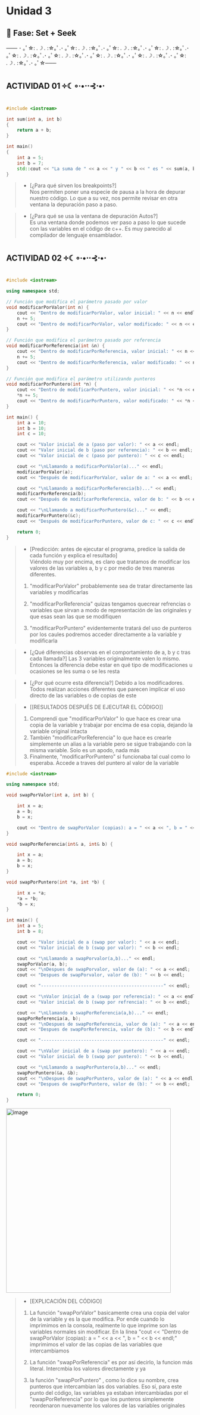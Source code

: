 # Unidad 3

## 🔎 Fase: Set + Seek

─── ･ ｡ﾟ☆: *.☽ .* :☆｡ﾟ.･ ｡ﾟ☆: *.☽ .* :☆｡ﾟ.･ ｡ﾟ☆: *.☽ .* :☆｡ﾟ.･ ｡ﾟ☆: *.☽ .* :☆｡ﾟ.･ ｡ﾟ☆: *.☽ .* :☆｡ﾟ.･ ｡ﾟ☆: *.☽ .* :☆｡ﾟ.･ ｡ﾟ☆: *.☽ .* :☆｡ﾟ.･ ｡ﾟ☆: *.☽ .* :☆｡ﾟ.･ ｡ﾟ☆: *.☽ .* :☆｡ﾟ.･ ｡ﾟ☆───

## **ACTIVIDAD 01 ༓☾∘∙•⋅⋅⊰⋅•⋅**
```c++
#include <iostream>

int sum(int a, int b)
{
    return a + b;
}

int main()
{
    int a = 5;
    int b = 7;
    std::cout << "La suma de " << a << " y " << b << " es " << sum(a, b) << "\n";
}
```
>-  [¿Para qué sirven los breakpoints?]  
> Nos permiten poner una especie de pausa a la hora de depurar nuestro código. Lo que a su vez, nos permite revisar en otra ventana la depuración paso a paso.

>-  [¿Para qué se usa la ventana de depuración Autos?]  
> Es una ventana donde podemos ver paso a paso lo que sucede con las variables en el código de c++. Es muy parecido al compilador de lenguaje ensamblador.

## **ACTIVIDAD 02 ༓☾∘∙•⋅⋅⊰⋅•⋅**
```c++
#include <iostream>

using namespace std;

// Función que modifica el parámetro pasado por valor
void modificarPorValor(int n) {
    cout << "Dentro de modificarPorValor, valor inicial: " << n << endl;
    n += 5;
    cout << "Dentro de modificarPorValor, valor modificado: " << n << endl;
}

// Función que modifica el parámetro pasado por referencia
void modificarPorReferencia(int &n) {
    cout << "Dentro de modificarPorReferencia, valor inicial: " << n << endl;
    n += 5;
    cout << "Dentro de modificarPorReferencia, valor modificado: " << n << endl;
}

// Función que modifica el parámetro utilizando punteros
void modificarPorPuntero(int *n) {
    cout << "Dentro de modificarPorPuntero, valor inicial: " << *n << endl;
    *n += 5;
    cout << "Dentro de modificarPorPuntero, valor modificado: " << *n << endl;
}

int main() {
    int a = 10;
    int b = 10;
    int c = 10;

    cout << "Valor inicial de a (paso por valor): " << a << endl;
    cout << "Valor inicial de b (paso por referencia): " << b << endl;
    cout << "Valor inicial de c (paso por puntero): " << c << endl;

    cout << "\nLlamando a modificarPorValor(a)..." << endl;
    modificarPorValor(a);
    cout << "Después de modificarPorValor, valor de a: " << a << endl;

    cout << "\nLlamando a modificarPorReferencia(b)..." << endl;
    modificarPorReferencia(b);
    cout << "Después de modificarPorReferencia, valor de b: " << b << endl;

    cout << "\nLlamando a modificarPorPuntero(&c)..." << endl;
    modificarPorPuntero(&c);
    cout << "Después de modificarPorPuntero, valor de c: " << c << endl;

    return 0;
}
```
>- [Predicción: antes de ejecutar el programa, predice la salida de cada función y explica el resultado]  
> Viéndolo muy por encima, es claro que tratamos de modificar los valores de las variables a, b y c por medio de tres maneras diferentes.
>  1. "modificarPorValor" probablemente sea de tratar directamente las variables y modificarlas  
>
>  2. "modificarPorReferencia" quizas tengamos quecrear refrencias o variables que sirvan a modo de representación de las originales y que esas sean las que se modifiquen  
>
>  3. "modificarPorPuntero" evidentemente tratará del uso de punteros por los caules podremos acceder directamente a la variable y modificarla
>

>- [¿Qué diferencias observas en el comportamiento de a, b y c tras cada llamada?]
> Las 3 variables originalmente valen lo mismo. Entonces la diferencia debe estar en qué tipo de modificaciones u ocasiones se les suma o se les resta

>- [¿Por qué ocurre esta diferencia?]
> Debido a los modificadores. Todos realizan acciones diferentes que parecen implicar el uso directo de las variables o de copias de este

>- [[RESULTADOS DESPUÉS DE EJECUTAR EL CÓDIGO]]
> 1. Comprendí que "modificarPorValor" lo que hace es crear una copia de la variable y trabajar por encima de esa copia, dejando la variable original intacta  
> 2. También "modificarPorReferencia" lo que hace es crearle simplemente un alias a la variable pero se sigue trabajando con la misma variable. Solo es un apodo, nada más  
> 3. Finalmente, "modificarPorPuntero" si funcionaba tal cual como lo esperaba. Accede a traves del puntero al valor de la variable

```c++
#include <iostream>

using namespace std;

void swapPorValor(int a, int b) {

	int x = a;
	a = b;
	b = x;

	cout << "Dentro de swapPorValor (copias): a = " << a << ", b = " << b << endl;
}

void swapPorReferencia(int& a, int& b) {

	int x = a;
	a = b;
	b = x;
}

void swapPorPuntero(int *a, int *b) {

	int x = *a;
	*a = *b;
	*b = x;
}

int main() {
	int a = 5;
	int b = 8;

	cout << "Valor inicial de a (swap por valor): " << a << endl;
	cout << "Valor inicial de b (swap por valor): " << b << endl;

	cout << "\nLlamando a swapPorvalor(a,b)..." << endl;
	swapPorValor(a, b);
	cout << "\nDespues de swapPorvalor, valor de (a): " << a << endl;
	cout << "Despues de swapPorvalor, valor de (b): " << b << endl;

	cout << "----------------------------------------------" << endl;

	cout << "\nValor inicial de a (swap por referencia): " << a << endl;
	cout << "Valor inicial de b (swap por refrencia): " << b << endl;

	cout << "\nLlamando a swapPorReferencia(a,b)..." << endl;
	swapPorReferencia(a, b);
	cout << "\nDespues de swapPorReferencia, valor de (a): " << a << endl;
	cout << "Despues de swapPorReferencia, valor de (b): " << b << endl;

	cout << "----------------------------------------------" << endl;

	cout << "\nValor inicial de a (swap por puntero): " << a << endl;
	cout << "Valor inicial de b (swap por puntero): " << b << endl;

	cout << "\nLlamando a swapPorPuntero(a,b)..." << endl;
	swapPorPuntero(&a, &b);
	cout << "\nDespues de swapPorPuntero, valor de (a): " << a << endl;
	cout << "Despues de swapPorPuntero, valor de (b): " << b << endl;

	return 0;
}
```
<img width="442" height="495" alt="image" src="https://github.com/user-attachments/assets/22f18fb9-4c47-448d-b104-461eb6951e38" />

>- [EXPLICACIÓN DEL CÓDIGO]  
> 1. La función "swapPorValor" basicamente crea una copia del valor de la variable y es la que modifica. Por ende cuando lo imprimimos en la consola, realmente lo que imprime son las variables normales sin modificar. En la línea "cout << "Dentro de swapPorValor (copias): a = " << a << ", b = " << b << endl;" imprimimos el valor de las copias de las variables que intercambiamos
>
> 2. La función "swapPorReferencia" es por así decirlo, la funcion más literal. Intercmbia los valores directamente y ya
>
> 3. la función "swapPorPuntero" , como lo dice su nombre, crea punteros que intercambian las dos variables. Eso sí, para este punto del código, las variables ya estaban intercambiadas por el "swapPorReferencia" por lo que los punteros simplemente reordenaron nuevamente los valores de las variables originales

